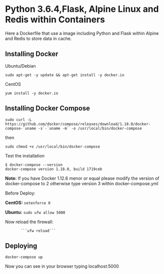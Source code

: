 # Python 3.6.4,Flask, Alpine Linux and Redis within Containers

Here a Dockerfile that use a image including Python and Flask within Alpine and Redis to store data in cache. 

## Installing Docker

Ubuntu/Debian

```
sudo apt-get -y update && apt-get install -y docker.io
```

CentOS

```
yum install -y docker.io
```


## Installing Docker Compose

```
sudo curl -L https://github.com/docker/compose/releases/download/1.18.0/docker-compose-`uname -s`-`uname -m` -o /usr/local/bin/docker-compose
```

then

```
sudo chmod +x /usr/local/bin/docker-compose
```

Test the installation

```
$ docker-compose --version
docker-compose version 1.18.0, build 1719ceb
```



**Note:** If you have Docker 1.12.6 menor or equal  please modify the version of docker-compose to 2 otherwise type version 3 within docker-compose.yml 


Before Deploy:

**CentOS:**  ``` setenforce 0 ```

**Ubuntu:** ``` sudo ufw allow 5000 ```
           
Now reload the firewall:

           ```ufw reload```

## Deploying

```
docker-compose up
```

Now you can see in your browser typing localhost:5000 


